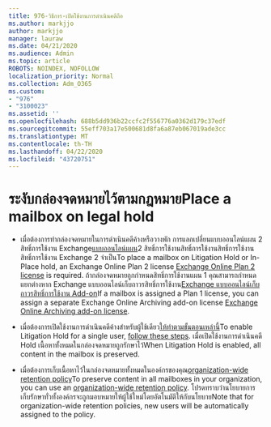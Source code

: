 ```yaml
---
title: 976-วิธีการ-เปิดใช้งานการดําเนินคดีถือ
ms.author: markjjo
author: markjjo
manager: lauraw
ms.date: 04/21/2020
ms.audience: Admin
ms.topic: article
ROBOTS: NOINDEX, NOFOLLOW
localization_priority: Normal
ms.collection: Adm_O365
ms.custom:
- "976"
- "3100023"
ms.assetid: ''
ms.openlocfilehash: 688b5dd936b22ccfc2f556776a0362d179c37edf
ms.sourcegitcommit: 55eff703a17e500681d8fa6a87eb067019ade3cc
ms.translationtype: MT
ms.contentlocale: th-TH
ms.lasthandoff: 04/22/2020
ms.locfileid: "43720751"
---
```

# <a name="place-a-mailbox-on-legal-hold"></a><span data-ttu-id="67162-102">ระงับกล่องจดหมายไว้ตามกฎหมาย</span><span class="sxs-lookup"><span data-stu-id="67162-102">Place a mailbox on legal hold</span></span>

- <span data-ttu-id="67162-103">เมื่อต้องการทํากล่องจดหมายในการดําเนินคดีค้างหรือวางพัก การแลกเปลี่ยนแบบออนไลน์แผน 2 สิทธิ์การใช้งาน Exchange[แบบออนไลน์แผน](https://docs.microsoft.com/office365/servicedescriptions/office-365-platform-service-description/office-365-plan-options)2 สิทธิ์การใช้งานสิทธิ์การใช้งานสิทธิ์การใช้งานสิทธิ์การใช้งาน Exchange 2 จําเป็น</span><span class="sxs-lookup"><span data-stu-id="67162-103">To place a mailbox on Litigation Hold or In-Place hold, an Exchange Online Plan 2 license [Exchange Online Plan 2 license](https://docs.microsoft.com/office365/servicedescriptions/office-365-platform-service-description/office-365-plan-options) is required.</span></span> <span data-ttu-id="67162-104">ถ้ากล่องจดหมายถูกกําหนดสิทธิ์การใช้งานแผน 1 คุณสามารถกําหนดแยกต่างหาก Exchange แบบออนไลน์เก็บถาวรสิทธิ์การใช้งาน[Exchange แบบออนไลน์เก็บถาวรสิทธิ์การใช้งาน Add-on](https://docs.microsoft.com/office365/servicedescriptions/exchange-online-archiving-service-description)</span><span class="sxs-lookup"><span data-stu-id="67162-104">If a mailbox is assigned a Plan 1 license, you can assign a separate Exchange Online Archiving add-on license [Exchange Online Archiving add-on license](https://docs.microsoft.com/office365/servicedescriptions/exchange-online-archiving-service-description).</span></span>

- <span data-ttu-id="67162-105">เมื่อต้องการเปิดใช้งานการดําเนินคดีค้างสําหรับผู้ใช้เดียว[ให้ทําตามขั้นตอนเหล่านี้](https://docs.microsoft.com/office365/securitycompliance/create-a-litigation-hold)</span><span class="sxs-lookup"><span data-stu-id="67162-105">To enable Litigation Hold for a single user, [follow these steps](https://docs.microsoft.com/office365/securitycompliance/create-a-litigation-hold).</span></span> <span data-ttu-id="67162-106">เมื่อเปิดใช้งานการดําเนินคดี Hold เนื้อหาทั้งหมดในกล่องจดหมายถูกรักษาไว้</span><span class="sxs-lookup"><span data-stu-id="67162-106">When Litigation Hold is enabled, all content in the mailbox is preserved.</span></span>

- <span data-ttu-id="67162-107">เมื่อต้องการเก็บเนื้อหาไว้ในกล่องจดหมายทั้งหมดในองค์กรของคุณ[organization-wide retention policy](https://docs.microsoft.com/microsoft-365/compliance/retention-policies#applying-a-retention-policy-to-an-entire-organization-or-specific-locations)</span><span class="sxs-lookup"><span data-stu-id="67162-107">To preserve content in all mailboxes in your organization, you can use an [organization-wide retention policy](https://docs.microsoft.com/microsoft-365/compliance/retention-policies#applying-a-retention-policy-to-an-entire-organization-or-specific-locations).</span></span> <span data-ttu-id="67162-108">โปรดทราบว่านโยบายการเก็บรักษาทั่วทั้งองค์กรจะถูกมอบหมายให้ผู้ใช้ใหม่โดยอัตโนมัติให้กับนโยบาย</span><span class="sxs-lookup"><span data-stu-id="67162-108">Note that for organization-wide retention policies, new users will be automatically assigned to the policy.</span></span>
